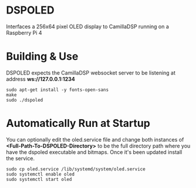 # DSPOLED
Interfaces a 256x64 pixel OLED display to CamillaDSP running on a Raspberry Pi 4

# Building & Use
DSPOLED expects the CamillaDSP websocket server to be listening at address **ws://127.0.0.1:1234**
```
sudo apt-get install -y fonts-open-sans
make
sudo ./dspoled
```

# Automatically Run at Startup
You can optionally edit the oled.service file and change both instances of **\<Full-Path-To-DSPOLED-Directory\>** to be the full directory path where you have the dspoled executable and bitmaps. Once it's been updated install the service.
```
sudo cp oled.service /lib/systemd/system/oled.service
sudo systemctl enable oled
sudo systemctl start oled
```
